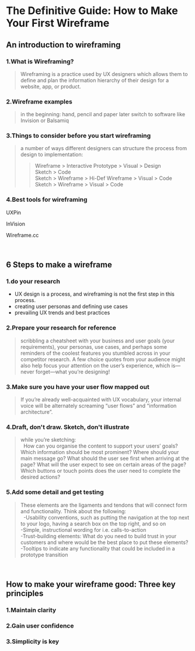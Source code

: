 # The Definitive Guide: How to Make Your First Wireframe

## An introduction to wireframing

### 1.What is Wireframing?

>Wireframing is a practice used by UX designers which allows them to define and plan the information hierarchy of their design for a website, app, or product.
&nbsp;

### 2.Wireframe examples

>in the beginning: hand, pencil and paper
>later switch to software like Invision or Balsamiq
&nbsp;

### 3.Things to consider before you start wireframing

>  a number of ways different designers can structure the process from design to implementation:
>>Wireframe > Interactive Prototype > Visual > Design<br>
  Sketch > Code<br> 
  Sketch > Wireframe > Hi-Def Wireframe > Visual > Code <br>
  Sketch > Wireframe > Visual > Code
&nbsp;

### 4.Best tools for wireframing

UXPin

InVision

Wireframe.cc
&nbsp;
 
&nbsp;

## 6 Steps to make a wireframe

### 1.do your research

- UX design is a process, and wireframing is not the first step in this process.
- creating user personas and defining use cases
- prevailing UX trends and best practices

### 2.Prepare your research for reference

> scribbling a cheatsheet with your business and user goals (your requirements), your personas, use cases, and perhaps some reminders of the coolest features you stumbled across in your competitor research. A few choice quotes from your audience might also help focus your attention on the user’s experience, which is—never forget—what you’re designing!

### 3.Make sure you have your user flow mapped out

> If you’re already well-acquainted with UX vocabulary, your internal voice will be alternately screaming “user flows” and “information architecture”.

### 4.Draft, don't draw. Sketch, don't illustrate

>while you’re sketching:<br>
&nbsp; 
How can you organise the content to support your users’ goals?
Which information should be most prominent? Where should your main message go? What should the user see first when arriving at the page?
What will the user expect to see on certain areas of the page?
Which buttons or touch points does the user need to complete the desired actions?

### 5.Add some detail and get testing

>These elements are the ligaments and tendons that will connect form and functionality. Think about the following:<br>
&nbsp;
-Usability conventions, such as putting the navigation at the top next to your logo, having a search box on the top right, and so on<br>
-Simple, instructional wording for i.e. calls-to-action<br>
-Trust-building elements: What do you need to build trust in your customers and where would be the best place to put these elements?<br>
-Tooltips to indicate any functionality that could be included in a prototype transition
&nbsp;

&nbsp;

## How to make your wireframe good: Three key principles

### 1.Maintain clarity

### 2.Gain user confidence

### 3.Simplicity is key


